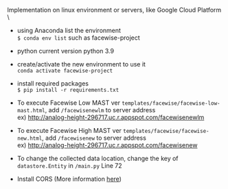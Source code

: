 Implementation on linux environment or servers, like Google Cloud Platform \
- using Anaconda list the environment \
`$ conda env list`
such as facewise-project

- python
current version python 3.9

- create/activate the new environment to use it \
`conda activate facewise-project`

- install required packages \
`$ pip install -r requirements.txt`

- To execute Facewise Low MAST ver `templates/facewise/facewise-low-mast.html`, add `/facewisenewlm` to server address \
ex) http://analog-height-296717.uc.r.appspot.com/facewisenewlm

- To execute Facewise High MAST ver `templates/facewise/facewise-new.html`, add `/facewisenew` to server address \
ex) http://analog-height-296717.uc.r.appspot.com/facewisenew

- To change the collected data location, change the key of `datastore.Entity` in `/main.py` Line 72

- Install CORS (More information [here](https://www.youtube.com/watch?v=KruSUqLdxQA))
